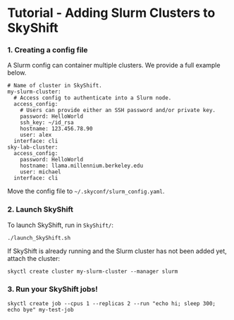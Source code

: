 # Tutorial - Adding Slurm Clusters to SkyShift

### 1. Creating a config file

A Slurm config can container multiple clusters. We provide a full example below.
```
# Name of cluster in SkyShift.
my-slurm-cluster:
  # Access config to authenticate into a Slurm node.
  access_config:
    # Users can provide either an SSH password and/or private key.
    password: HelloWorld
    ssh_key: ~/id_rsa
    hostname: 123.456.78.90
    user: alex
  interface: cli
sky-lab-cluster:
  access_config:
    password: HelloWorld
    hostname: llama.millennium.berkeley.edu
    user: michael
  interface: cli
```

Move the config file to `~/.skyconf/slurm_config.yaml`.

### 2. Launch SkyShift

To launch SkyShift, run in `SkyShift/`:

```
./launch_SkyShift.sh
```

If SkyShift is already running and the Slurm cluster has not been added yet, attach the cluster:
```
skyctl create cluster my-slurm-cluster --manager slurm 
```

### 3. Run your SkyShift jobs!
```
skyctl create job --cpus 1 --replicas 2 --run "echo hi; sleep 300; echo bye" my-test-job
```